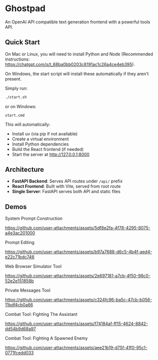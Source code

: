 # Ghostpad

An OpenAI API compatible text generation frontend with a powerful tools API.

## Quick Start

On Mac or Linux, you will need to install Python and Node (Recommended instructions: https://chatgpt.com/s/t_68ba0bb0203c8191ac1c26a4ce4eb395).

On Windows, the start script will install these automatically if they aren't present.

Simply run:

```bash
./start.sh
```

or on Windows:

```
start.cmd
```

This will automatically:

- Install uv (via pip if not available)
- Create a virtual environment
- Install Python dependencies
- Build the React frontend (if needed)
- Start the server at http://127.0.0.1:8000

## Architecture

- **FastAPI Backend**: Serves API routes under `/api/` prefix
- **React Frontend**: Built with Vite, served from root route
- **Single Server**: FastAPI serves both API and static files

## Demos

System Prompt Construction


https://github.com/user-attachments/assets/5df8e2fa-4f78-4295-8075-a4e3ac201000

Prompt Editing




https://github.com/user-attachments/assets/b97a7688-d6c5-4b4f-aed4-e22c71bdc746



Web Browser Simulator Tool



https://github.com/user-attachments/assets/2e697181-a7cb-4f50-98c0-52e2e151858b



Private Messages Tool


https://github.com/user-attachments/assets/c324fc96-ba5c-47cb-b056-11bdf4cb0a66


Combat Tool: Fighting The Assistant



https://github.com/user-attachments/assets/f74184af-ff15-4624-8842-dd54b9d68a97


Combat Tool: Fighting A Spawned Enemy




https://github.com/user-attachments/assets/aee21b19-d75f-41f0-95c1-0771fcedd033


